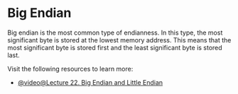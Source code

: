 # Big Endian

Big endian is the most common type of endianness. In this type, the most significant byte is stored at the lowest memory address. This means that the most significant byte is stored first and the least significant byte is stored last.

Visit the following resources to learn more:

- [@video@Lecture 22. Big Endian and Little Endian](https://www.youtube.com/watch?v=T1C9Kj_78ek)
